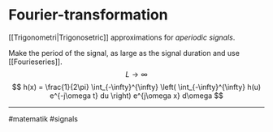# Fourier-transformation
[[Trigonometri|Trigonosetric]] approximations for *aperiodic signals*.

Make the period of the signal, as large as the signal duration and use [[Fourieseries]].
$$L \to \infty$$
$$
h(x) = \frac{1}{2\pi} \int_{-\infty}^{\infty} \left( \int_{-\infty}^{\infty} h(u) e^{-j\omega t} du \right) e^{j\omega x} d\omega
$$

---
#matematik #signals 